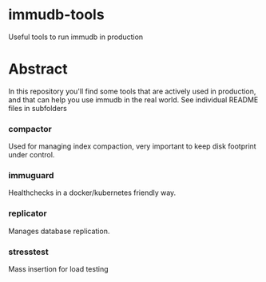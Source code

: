 # immudb-tools
Useful tools to run immudb in production

# Abstract

In this repository you'll find some tools that are actively used in production, and that can help  you use immudb in the real world.
See individual README files in subfolders

### compactor

Used for managing index compaction, very important to keep disk footprint under control.

### immuguard

Healthchecks in a docker/kubernetes friendly way.

### replicator

Manages database replication.

### stresstest

Mass insertion for load testing
